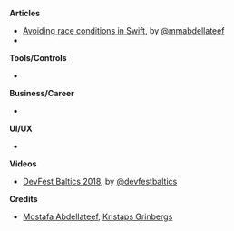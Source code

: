 **Articles**

* [Avoiding race conditions in Swift](https://medium.com/swiftcairo/avoiding-race-conditions-in-swift-9ccef0ec0b26), by [@mmabdellateef](https://twitter.com/mmabdellateef)
*

**Tools/Controls**

* 

**Business/Career**

* 

**UI/UX**

* 

**Videos**

* [DevFest Baltics 2018](https://www.youtube.com/playlist?reload=9&list=PLCH-unMwtd7aJ6RJm9LGjqP45c9GXnIM2), by [@devfestbaltics](https://twitter.com/devfestbaltics)

**Credits**

* [Mostafa Abdellateef](https://github.com/mmabdelateef), [Kristaps Grinbergs](https://github.com/fassko)
